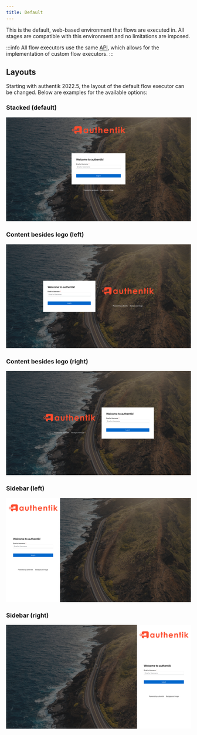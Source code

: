 ```yaml
---
title: Default
---
```


This is the default, web-based environment that flows are executed in. All stages are compatible with this environment and no limitations are imposed.

:::info
All flow executors use the same [API](/api/docs/flow-executor), which allows for the implementation of custom flow executors.
:::

## Layouts

Starting with authentik 2022.5, the layout of the default flow executor can be changed. Below are examples for the available options:

### Stacked (default)

![](../layouts/stacked.png)

### Content besides logo (left)

![](../layouts/content_left.png)

### Content besides logo (right)

![](../layouts/content_right.png)

### Sidebar (left)

![](../layouts/sidebar_left.png)

### Sidebar (right)

![](../layouts/sidebar_right.png)
